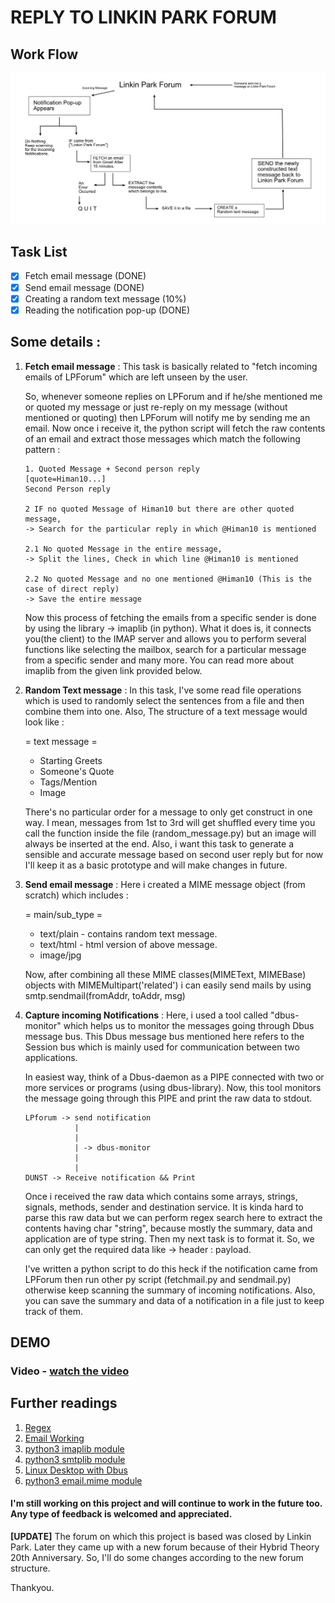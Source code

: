 # REPLY TO LINKIN PARK FORUM

## Work Flow
![Work Flow](/resources/LPworkflow.png)

## Task List
- [x] Fetch email message (DONE)
- [x] Send email message (DONE)
- [x] Creating a random text message (10%)
- [x] Reading the notification pop-up (DONE)

## Some details :
  1. **Fetch email message** : This task is basically related to "fetch incoming emails of LPForum" which are left unseen by the user.
  
      So, whenever someone replies on LPForum and if he/she mentioned me or quoted my message or just re-reply on my message (without mentioned or quoting) then LPForum will notify me by sending me an email. Now once i receive it, the python script will fetch the raw contents of an email and extract those messages which match the following pattern : 

     ```
     1. Quoted Message + Second person reply
     [quote=Himan10...]
     Second Person reply
     
     2 IF no quoted Message of Himan10 but there are other quoted message, 
     -> Search for the particular reply in which @Himan10 is mentioned
     
     2.1 No quoted Message in the entire message,
     -> Split the lines, Check in which line @Himan10 is mentioned
     
     2.2 No quoted Message and no one mentioned @Himan10 (This is the case of direct reply)
     -> Save the entire message
     ```

      Now this process of fetching the emails from a specific sender is done by using the library -> imaplib (in python). What it does is, it connects you(the    client) to the IMAP server and allows you to perform several functions like selecting the mailbox, search for a particular message from a specific sender and many more. You can read more about imaplib from the given link provided below. 
      
  2. **Random Text message** : In this task, I've some read file operations which is used to randomly select the sentences from a file and then combine them into one. Also, The structure of a text message would look like :  
  
       = text message =
        * Starting Greets
        * Someone's Quote
        * Tags/Mention
        * Image
     
     There's no particular order for a message to only get construct in one way. I mean, messages from 1st to 3rd will get shuffled every time you call the function inside the file (random_message.py) but an image will always be inserted at the end. Also, i want this task to generate a sensible and accurate message based on  second user reply but for now I'll keep it as a basic prototype and will make changes in future.
  
  3. **Send email message** : Here i created a MIME message object (from scratch) which includes :
        
       = main/sub_type =
        * text/plain - contains random text message.
        * text/html - html version of above message.
        * image/jpg
     
     Now, after combining all these MIME classes(MIMEText, MIMEBase) objects with MIMEMultipart('related') i can easily send mails by using smtp.sendmail(fromAddr, toAddr, msg)

  4. **Capture incoming Notifications** : Here, i used a tool called "dbus-monitor" which helps us to monitor the messages going   through Dbus message bus. This Dbus message bus mentioned here refers to the Session bus which is mainly used for communication   between two applications. 

        In easiest way, think of a Dbus-daemon as a PIPE connected with two or more services or programs (using dbus-library). Now, this tool monitors the message going through this PIPE and print the raw data to stdout. 

     ```
     LPforum -> send notification
                |
                |
                | -> dbus-monitor
                |
                | 
     DUNST -> Receive notification && Print
     ```

        Once i received the raw data which contains some arrays, strings, signals, methods, sender and destination service. It is     kinda hard to parse this raw data but we can perform regex search here to extract the contents having char "string", because  mostly the   summary, data and application are of type string. Then my next task is to format it. So, we can only get the   required data like   -> header : payload.

        I've written a python script to do this heck if the notification came from LPForum then run other py script (fetchmail.py and sendmail.py) otherwise keep scanning the summary of   incoming notifications. Also, you can save the summary and data of a notification in a file just to keep track of them.  

## DEMO
 ### Video - [watch the video](https://drive.google.com/file/d/110RPnh1a7zCIK9Ur0WPLrHpaYUhMjOY_/view?usp=sharing)

## Further readings 
1. [Regex](https://www.regular-expressions.info/quickstart.html)
2. [Email Working](https://www.namecheap.com/hosting/how-does-email-work/)
2. [python3 imaplib module](https://docs.python.org/3/library/imaplib.html)
3. [python3 smtplib module](https://docs.python.org/3/library/smtplib.html)
4. [Linux Desktop with Dbus](https://www.linuxjournal.com/article/10455)
5. [python3 email.mime module](https://docs.python.org/3/library/email.mime.html)

#### I'm still working on this project and will continue to work in the future too. Any type of feedback is welcomed and appreciated. 

**[UPDATE]** The forum on which this project is based was closed by Linkin Park. Later they came up with a new forum because of their Hybrid Theory 20th Anniversary. So, I'll do some changes according to the new forum structure.
 
Thankyou. 
